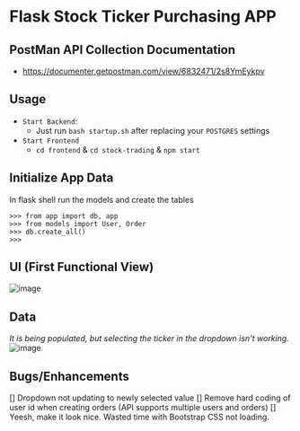 # Flask Stock Ticker Purchasing APP

## PostMan API Collection Documentation
* https://documenter.getpostman.com/view/6832471/2s8YmEykpv

## Usage
* `Start Backend`:
  * Just run `bash startup.sh` after replacing your `POSTGRES` settings
* `Start Frontend`
  * `cd frontend` & `cd stock-trading` & `npm start`

## Initialize App Data

In flask shell run the models and create the tables
```
>>> from app import db, app
>>> from models import User, Order
>>> db.create_all()
>>>   
```
## UI (First Functional View)
![image](https://user-images.githubusercontent.com/25157436/201695812-d54f4b76-8a30-4b2c-add5-c6762613fb68.png)

## Data
_It is being populated, but selecting the ticker in the dropdown isn't working._
![image](https://user-images.githubusercontent.com/25157436/201696173-595b1ca6-a681-4c7d-8f11-5c7f9399a1ec.png)


## Bugs/Enhancements
[] Dropdown not updating to newly selected value
[] Remove hard coding of user id when creating orders (API supports multiple users and orders)
[] Yeesh, make it look nice.  Wasted time with Bootstrap CSS not loading.

